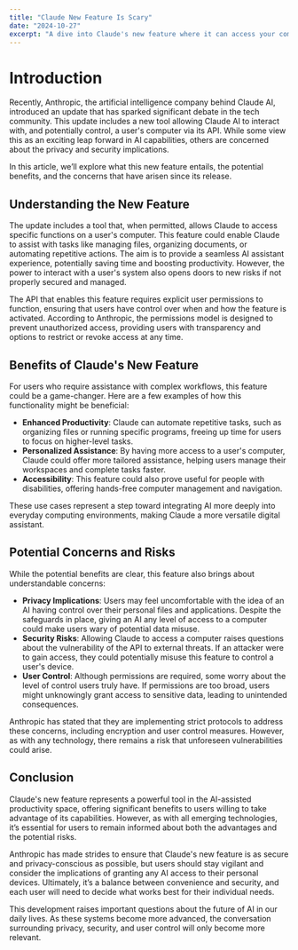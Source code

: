 ```yaml
---
title: "Claude New Feature Is Scary"
date: "2024-10-27"
excerpt: "A dive into Claude's new feature where it can access your computer"
---
```


# Introduction

Recently, Anthropic, the artificial intelligence company behind Claude AI, introduced an update that has sparked significant debate in the tech community. This update includes a new tool allowing Claude AI to interact with, and potentially control, a user's computer via its API. While some view this as an exciting leap forward in AI capabilities, others are concerned about the privacy and security implications.

In this article, we’ll explore what this new feature entails, the potential benefits, and the concerns that have arisen since its release.

## Understanding the New Feature

The update includes a tool that, when permitted, allows Claude to access specific functions on a user's computer. This feature could enable Claude to assist with tasks like managing files, organizing documents, or automating repetitive actions. The aim is to provide a seamless AI assistant experience, potentially saving time and boosting productivity. However, the power to interact with a user's system also opens doors to new risks if not properly secured and managed.

The API that enables this feature requires explicit user permissions to function, ensuring that users have control over when and how the feature is activated. According to Anthropic, the permissions model is designed to prevent unauthorized access, providing users with transparency and options to restrict or revoke access at any time.

## Benefits of Claude's New Feature

For users who require assistance with complex workflows, this feature could be a game-changer. Here are a few examples of how this functionality might be beneficial:

- **Enhanced Productivity**: Claude can automate repetitive tasks, such as organizing files or running specific programs, freeing up time for users to focus on higher-level tasks.
- **Personalized Assistance**: By having more access to a user's computer, Claude could offer more tailored assistance, helping users manage their workspaces and complete tasks faster.
- **Accessibility**: This feature could also prove useful for people with disabilities, offering hands-free computer management and navigation.

These use cases represent a step toward integrating AI more deeply into everyday computing environments, making Claude a more versatile digital assistant.

## Potential Concerns and Risks

While the potential benefits are clear, this feature also brings about understandable concerns:

- **Privacy Implications**: Users may feel uncomfortable with the idea of an AI having control over their personal files and applications. Despite the safeguards in place, giving an AI any level of access to a computer could make users wary of potential data misuse.
- **Security Risks**: Allowing Claude to access a computer raises questions about the vulnerability of the API to external threats. If an attacker were to gain access, they could potentially misuse this feature to control a user's device.
- **User Control**: Although permissions are required, some worry about the level of control users truly have. If permissions are too broad, users might unknowingly grant access to sensitive data, leading to unintended consequences.

Anthropic has stated that they are implementing strict protocols to address these concerns, including encryption and user control measures. However, as with any technology, there remains a risk that unforeseen vulnerabilities could arise.

## Conclusion

Claude's new feature represents a powerful tool in the AI-assisted productivity space, offering significant benefits to users willing to take advantage of its capabilities. However, as with all emerging technologies, it’s essential for users to remain informed about both the advantages and the potential risks.

Anthropic has made strides to ensure that Claude's new feature is as secure and privacy-conscious as possible, but users should stay vigilant and consider the implications of granting any AI access to their personal devices. Ultimately, it’s a balance between convenience and security, and each user will need to decide what works best for their individual needs.

This development raises important questions about the future of AI in our daily lives. As these systems become more advanced, the conversation surrounding privacy, security, and user control will only become more relevant.
